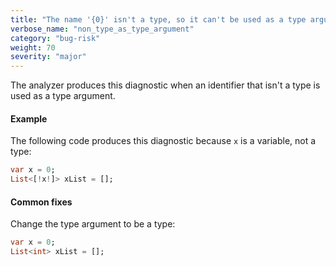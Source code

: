 ```yaml
---
title: "The name '{0}' isn't a type, so it can't be used as a type argument"
verbose_name: "non_type_as_type_argument"
category: "bug-risk"
weight: 70
severity: "major"
---
```

The analyzer produces this diagnostic when an identifier that isn't a type
is used as a type argument.

#### Example

The following code produces this diagnostic because `x` is a variable, not
a type:

```dart
var x = 0;
List<[!x!]> xList = [];
```

#### Common fixes

Change the type argument to be a type:

```dart
var x = 0;
List<int> xList = [];
```
